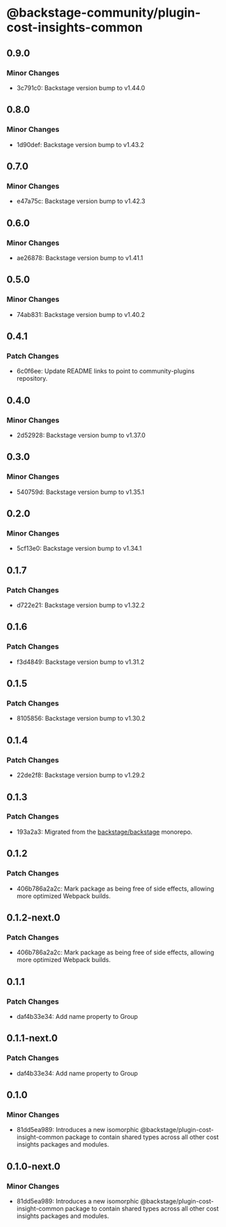 # @backstage-community/plugin-cost-insights-common

## 0.9.0

### Minor Changes

- 3c791c0: Backstage version bump to v1.44.0

## 0.8.0

### Minor Changes

- 1d90def: Backstage version bump to v1.43.2

## 0.7.0

### Minor Changes

- e47a75c: Backstage version bump to v1.42.3

## 0.6.0

### Minor Changes

- ae26878: Backstage version bump to v1.41.1

## 0.5.0

### Minor Changes

- 74ab831: Backstage version bump to v1.40.2

## 0.4.1

### Patch Changes

- 6c0f6ee: Update README links to point to community-plugins repository.

## 0.4.0

### Minor Changes

- 2d52928: Backstage version bump to v1.37.0

## 0.3.0

### Minor Changes

- 540759d: Backstage version bump to v1.35.1

## 0.2.0

### Minor Changes

- 5cf13e0: Backstage version bump to v1.34.1

## 0.1.7

### Patch Changes

- d722e21: Backstage version bump to v1.32.2

## 0.1.6

### Patch Changes

- f3d4849: Backstage version bump to v1.31.2

## 0.1.5

### Patch Changes

- 8105856: Backstage version bump to v1.30.2

## 0.1.4

### Patch Changes

- 22de2f8: Backstage version bump to v1.29.2

## 0.1.3

### Patch Changes

- 193a2a3: Migrated from the [backstage/backstage](https://github.com/backstage/backstage) monorepo.

## 0.1.2

### Patch Changes

- 406b786a2a2c: Mark package as being free of side effects, allowing more optimized Webpack builds.

## 0.1.2-next.0

### Patch Changes

- 406b786a2a2c: Mark package as being free of side effects, allowing more optimized Webpack builds.

## 0.1.1

### Patch Changes

- daf4b33e34: Add name property to Group

## 0.1.1-next.0

### Patch Changes

- daf4b33e34: Add name property to Group

## 0.1.0

### Minor Changes

- 81dd5ea989: Introduces a new isomorphic @backstage/plugin-cost-insight-common package to contain shared types across all other cost insights packages and modules.

## 0.1.0-next.0

### Minor Changes

- 81dd5ea989: Introduces a new isomorphic @backstage/plugin-cost-insight-common package to contain shared types across all other cost insights packages and modules.
